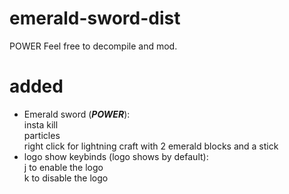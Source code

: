 # emerald-sword-dist
POWER
Feel free to decompile and mod.
# added
 * Emerald sword (***POWER***):  
insta kill  
particles  
right click for lightning
craft with 2 emerald blocks and a stick
 * logo show keybinds (logo shows by default):  
j to enable the logo  
k to disable the logo  
